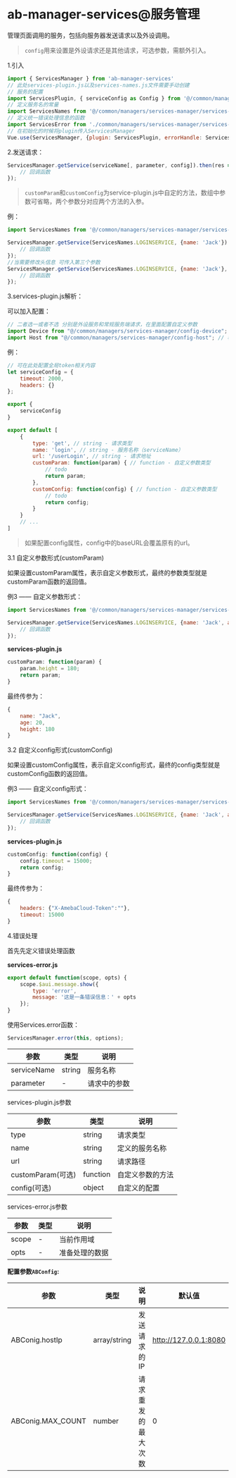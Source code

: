 # ab-manager-services@服务管理

管理页面调用的服务，包括向服务器发送请求以及外设调用。

> `config`用来设置是外设请求还是其他请求，可选参数，需额外引入。

1.引入

```js
import { ServicesManager } from 'ab-manager-services'
// 此处services-plugin.js以及services-names.js文件需要手动创建
// 服务的配置
import ServicesPlugin, { serviceConfig as Config } from '@/common/managers/services-manager/services-plugin.js' // 相对路径 
// 定义服务名的常量
import ServicesNames from '@/common/managers/services-manager/services-names.js' // 相对路径
// 定义统一错误处理信息的函数
import ServicesError from './common/managers/services-manager/services-error.js' // 相对路径
// 在初始化的时候将plugin传入ServicesManager
Vue.use(ServicesManager, {plugin: ServicesPlugin, errorHandle: ServicesError, config: Config});
```

2.发送请求：

```js
ServicesManager.getService(serviceName[, parameter, config]).then(res => {
    // 回调函数
});
```

> `customParam`和`customConfig`为service-plugin.js中自定的方法，数组中参数可省略，两个参数分对应两个方法的入参。

例：

```js
import ServicesNames from '@/common/managers/services-manager/services-names.js'

ServicesManager.getService(ServicesNames.LOGINSERVICE, {name: 'Jack'}).then(res => {
    // 回调函数
});
//当需要修改头信息 可传入第三个参数
ServicesManager.getService(ServicesNames.LOGINSERVICE, {name: 'Jack'}, {headers:{"X-AmebaCloud-Token":""}}).then(res => {
    // 回调函数
});
```

3.services-plugin.js解析：

可以加入配置：

```js
// 二者选一或者不选 分别是外设服务和常规服务端请求，在里面配置自定义参数
import Device from "@/common/managers/services-manager/config-device"; // 相对路径
import Host from "@/common/managers/services-manager/config-host"; // 相对路径
```

例：

```js
// 可在此处配置全局token相关内容
let serviceConfig = {
    timeout: 2000,
    headers: {}
};

export {
    serviceConfig
}

export default [
    {
        type: 'get', // string - 请求类型
        name: 'login', // string - 服务名称（serviceName）
        url: '/userLogin', // string - 请求地址
        customParam: function(param) { // function - 自定义参数类型
            // todo
            return param;
        },
        customConfig: function(config) { // function - 自定义参数类型
            // todo
            return config;
        }
    }
    // ...
]
```

> 如果配置config属性，config中的baseURL会覆盖原有的url。

3.1 自定义参数形式(customParam)

如果设置customParam属性，表示自定义参数形式，最终的参数类型就是customParam函数的返回值。

例3 —— 自定义参数形式：

```js
import ServicesNames from '@/common/managers/services-manager/services-names.js'

ServicesManager.getService(ServicesNames.LOGINSERVICE, {name: 'Jack', age: 20}).then(res => {
    // 回调函数
});
```

**services-plugin.js**
```js
customParam: function(param) {
    param.height = 180;
    return param;
}
```

最终传参为：

```js
{
    name: "Jack",
    age: 20,
    height: 180
}
```
3.2 自定义config形式(customConfig)

如果设置customConfig属性，表示自定义config形式，最终的config类型就是customConfig函数的返回值。

例3 —— 自定义config形式：

```js
import ServicesNames from '@/common/managers/services-manager/services-names.js'

ServicesManager.getService(ServicesNames.LOGINSERVICE, {name: 'Jack', age: 20}, {headers:{"X-AmebaCloud-Token":""}}).then(res => {
    // 回调函数
});
```

**services-plugin.js**
```js
customConfig: function(config) {
    config.timeout = 15000;
    return config;
}
```

最终传参为：

```js
{
    headers: {"X-AmebaCloud-Token":""},
    timeout: 15000
}
```
4.错误处理

首先先定义错误处理函数

**services-error.js**
```js
export default function(scope, opts) {
    scope.$aui.message.show({
        type: 'error',
        message: '这是一条错误信息：' + opts
    });
}
```

使用Services.error函数：

```js
ServicesManager.error(this, options);
```

| 参数     | 类型 | 说明 |
| -------- | --- | --- |
| serviceName | string | 服务名称 |
| parameter | - | 请求中的参数 |

services-plugin.js参数

| 参数     | 类型 | 说明 |
| -------- | --- | --- |
| type | string | 请求类型 |
| name | string | 定义的服务名称 |
| url | string | 请求路径 |
| customParam(可选) | function | 自定义参数的方法 |
| config(可选) | object | 自定义的配置 |

services-error.js参数

| 参数     | 类型 | 说明 |
| -------- | --- | --- |
| scope | - | 当前作用域 |
| opts | - | 准备处理的数据 |

**配置参数`ABConfig`:**

| 参数     | 类型 | 说明 | 默认值 |
| -------- | --- | --- | --- |
| ABConig.hostIp | array/string | 发送请求的IP | http://127.0.0.1:8080 |
| ABConig.MAX_COUNT | number | 请求重发的最大次数 | 0 |
